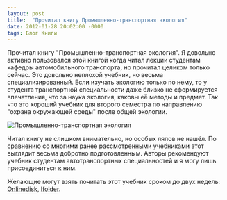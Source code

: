 ```yaml
---
layout: post
title:  "Прочитал книгу Промышленно-транспортная экология"
date: 2012-01-28 20:02:00 -0000
tags: Блог Книги
---
```


Прочитал книгу "Промышленно-транспортная экология". Я довольно активно пользовался этой книгой когда читал лекции студентам кафедры автомобильного транспорта, но прочитал целиком только сейчас. Это довольно неплохой учебник, но весьма специализированный. Если изучать экологию только по нему, то у студента транспортной специальности даже близко не сформируется впечатления, что за наука экология, каковы её методы и предмет. Так что это хороший учебник для второго семестра по направлению "охрана окружающей среды" после общей экологии.

![Промышленно-транспортная экология](https://res.cloudinary.com/dlqc5rp9l/image/upload/v1648379017/covers/promyshlenno-transportnaj_title_ly3tmu.jpg)

Читал книгу не слишком внимательно, но особых ляпов не нашёл. По сравнению со многими ранее рассмотренными учебниками этот выглядит весьма добротно подготовленным. Авторы рекомендуют учебник студентам автотранспортных специальностей и я могу лишь присоединиться к ним. 

Желающие могут взять почитать этот учебник сроком до двух недель: <a href="http://www.onlinedisk.ru/file/814216/">Onlinedisk</a>, <a href="http://infanata.ifolder.ru/28357578">Ifolder</a>.